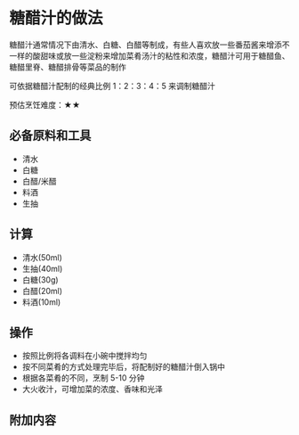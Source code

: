 # 糖醋汁的做法

糖醋汁通常情况下由清水、白糖、白醋等制成，有些人喜欢放一些番茄酱来增添不一样的酸甜味或放一些淀粉来增加菜肴汤汁的粘性和浓度，糖醋汁可用于糖醋鱼、糖醋里脊、糖醋排骨等菜品的制作

可依据糖醋汁配制的经典比例 1：2：3：4：5 来调制糖醋汁

预估烹饪难度：★★

## 必备原料和工具

- 清水
- 白糖
- 白醋/米醋
- 料酒
- 生抽

## 计算

- 清水(50ml)
- 生抽(40ml)
- 白糖(30g)
- 白醋(20ml)
- 料酒(10ml)

## 操作

- 按照比例将各调料在小碗中搅拌均匀
- 按不同菜肴的方式处理完毕后，将配制好的糖醋汁倒入锅中
- 根据各菜肴的不同，烹制 5-10 分钟
- 大火收汁，可增加菜的浓度、香味和光泽

## 附加内容